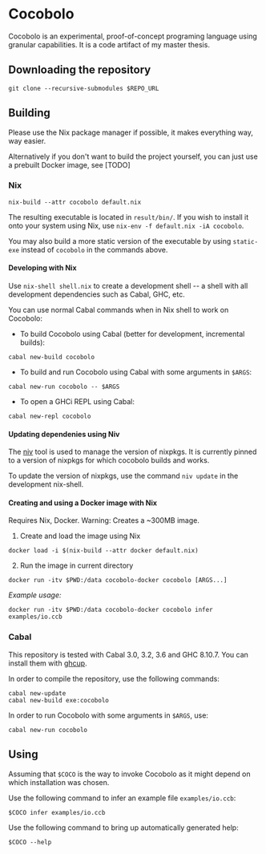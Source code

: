 # Cocobolo

Cocobolo is an experimental, proof-of-concept
programing language using granular capabilities.
It is a code artifact of my master thesis.

## Downloading the repository

```
git clone --recursive-submodules $REPO_URL
```

## Building

Please use the Nix package manager if possible,
it makes everything way, way easier.

Alternatively if you don't want to build the project yourself, 
you can just use a prebuilt Docker image, see [TODO]

### Nix

```
nix-build --attr cocobolo default.nix
```

The resulting executable is located in `result/bin/`.
If you wish to install it onto your system using Nix,
use `nix-env -f default.nix -iA cocobolo`.

You may also build a more static version of the executable by using `static-exe`
instead of `cocobolo` in the commands above.

#### Developing with Nix

Use `nix-shell shell.nix` to create a development shell --
a shell with all development dependencies such as Cabal, GHC, etc.

You can use normal Cabal commands when in Nix shell to work on Cocobolo: 

* To build Cocobolo using Cabal (better for development, incremental builds):
```
cabal new-build cocobolo
```

* To build and run Cocobolo using Cabal with some arguments in `$ARGS`:
```
cabal new-run cocobolo -- $ARGS
```

* To open a GHCi REPL using Cabal:
```
cabal new-repl cocobolo
```

#### Updating dependenies using Niv

The [niv](https://github.com/nmattia/niv) tool is used to
manage the version of nixpkgs. It is currently pinned
to a version of nixpkgs for which cocobolo builds and works.

To update the version of nixpkgs, use the command `niv update`
in the development nix-shell.

#### Creating and using a Docker image with Nix

Requires Nix, Docker.
Warning: Creates a ~300MB image.

1. Create and load the image using Nix
```
docker load -i $(nix-build --attr docker default.nix)
```

2. Run the image in current directory
```
docker run -itv $PWD:/data cocobolo-docker cocobolo [ARGS...]
```

_Example usage:_
```
docker run -itv $PWD:/data cocobolo-docker cocobolo infer examples/io.ccb
```

### Cabal

This repository is tested with Cabal 3.0, 3.2, 3.6 and GHC 8.10.7.
You can install them with [ghcup](https://haskell.org/ghcup).

In order to compile the repository, use the following commands:
```
cabal new-update
cabal new-build exe:cocobolo
```

In order to run Cocobolo with some arguments in `$ARGS`, use:
```
cabal new-run cocobolo
```

## Using

Assuming that `$COCO` is the way to invoke Cocobolo
as it might depend on which installation was chosen.

Use the following command to infer an example file `examples/io.ccb`:
```
$COCO infer examples/io.ccb
```

Use the following command to bring up automatically generated help:
```
$COCO --help
```
